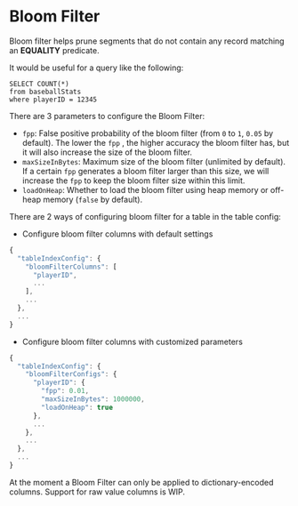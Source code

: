 # Bloom Filter

Bloom filter helps prune segments that do not contain any record matching an **EQUALITY** predicate.&#x20;

It would be useful for a query like the following:

```
SELECT COUNT(*) 
from baseballStats 
where playerID = 12345
```

There are 3 parameters to configure the Bloom Filter:

* `fpp`: False positive probability of the bloom filter (from `0` to `1`, `0.05` by default). The lower the `fpp` , the higher accuracy the bloom filter has, but it will also increase the size of the bloom filter.
* `maxSizeInBytes`: Maximum size of the bloom filter (unlimited by default). If a certain `fpp` generates a bloom filter larger than this size, we will increase the `fpp` to keep the bloom filter size within this limit.
* `loadOnHeap`: Whether to load the bloom filter using heap memory or off-heap memory (`false` by default).

There are 2 ways of configuring bloom filter for a table in the table config:

* Configure bloom filter columns with default settings

```javascript
{
  "tableIndexConfig": {
    "bloomFilterColumns": [
      "playerID",
      ...
    ],
    ...
  },
  ...
}
```

* Configure bloom filter columns with customized parameters

```javascript
{
  "tableIndexConfig": {
    "bloomFilterConfigs": {
      "playerID": {
        "fpp": 0.01,
        "maxSizeInBytes": 1000000,
        "loadOnHeap": true
      },
      ...
    },
    ...
  },
  ...
}
```

At the moment a Bloom Filter can only be applied to dictionary-encoded columns. Support for raw value columns is WIP.
